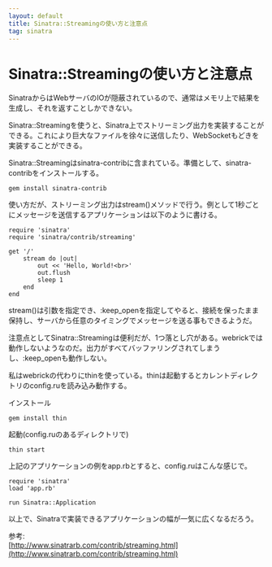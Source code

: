 ```yaml
---
layout: default
title: Sinatra::Streamingの使い方と注意点
tag: sinatra
---
```


# Sinatra::Streamingの使い方と注意点

SinatraからはWebサーバのIOが隠蔽されているので、通常はメモリ上で結果を生成し、それを返すことしかできない。

Sinatra::Streamingを使うと、Sinatra上でストリーミング出力を実装することができる。これにより巨大なファイルを徐々に送信したり、WebSocketもどきを実装することができる。

Sinatra::Streamingはsinatra-contribに含まれている。準備として、sinatra-contribをインストールする。

    gem install sinatra-contrib

使い方だが、ストリーミング出力はstream()メソッドで行う。例として1秒ごとにメッセージを送信するアプリケーションは以下のように書ける。

    require 'sinatra'
    require 'sinatra/contrib/streaming'
    
    get '/'
    	stream do |out|
    		out << 'Hello, World!<br>'
    		out.flush
    		sleep 1
    	end
    end

stream()は引数を指定でき、:keep_openを指定してやると、接続を保ったまま保持し、サーバから任意のタイミングでメッセージを送る事もできるようだ。

注意点としてSinatra::Streamingは便利だが、1つ落とし穴がある。webrickでは動作しないようなのだ。出力がすべてバッファリングされてしまうし、:keep_openも動作しない。

私はwebrickの代わりにthinを使っている。thinは起動するとカレントディレクトリのconfig.ruを読み込み動作する。

インストール

    gem install thin

起動(config.ruのあるディレクトリで)

    thin start

上記のアプリケーションの例をapp.rbとすると、config.ruはこんな感じで。

    require 'sinatra'
    load 'app.rb'
    
    run Sinatra::Application

以上で、Sinatraで実装できるアプリケーションの幅が一気に広くなるだろう。

参考:  
[http://www.sinatrarb.com/contrib/streaming.html](http://www.sinatrarb.com/contrib/streaming.html)

